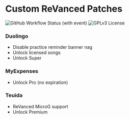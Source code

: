 # Custom ReVanced Patches

![GitHub Workflow Status (with event)](https://img.shields.io/github/actions/workflow/status/hoo-dles/revanced-custom-patches/release.yml)
![GPLv3 License](https://img.shields.io/badge/License-GPL%20v3-yellow.svg)

### Duolingo

- Disable practice reminder banner nag
- Unlock licensed songs
- Unlock Super

### MyExpenses

- Unlock Pro (no expiration)

### Teuida

- ReVanced MicroG support
- Unlock Premium